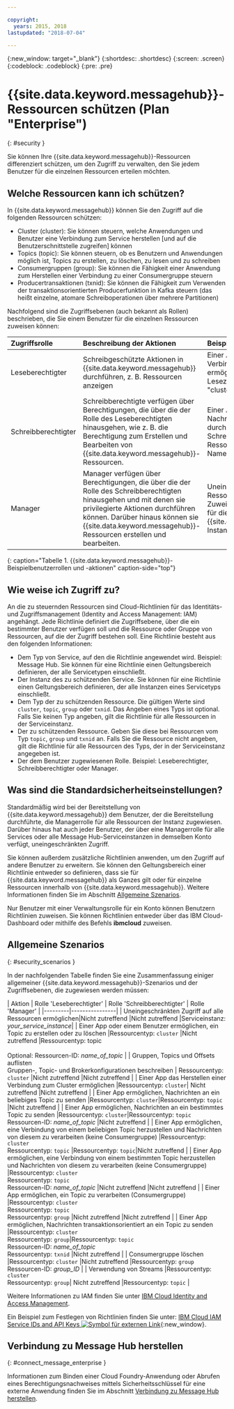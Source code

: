 ```yaml
---

copyright:
  years: 2015, 2018
lastupdated: "2018-07-04"

---
```


{:new_window: target="_blank"}
{:shortdesc: .shortdesc}
{:screen: .screen}
{:codeblock: .codeblock}
{:pre: .pre}

# {{site.data.keyword.messagehub}}-Ressourcen schützen (Plan "Enterprise")
{: #security }

Sie können Ihre {{site.data.keyword.messagehub}}-Ressourcen differenziert schützen, um den Zugriff zu verwalten, den Sie jedem Benutzer für die einzelnen Ressourcen erteilen möchten.

## Welche Ressourcen kann ich schützen?

In {{site.data.keyword.messagehub}} können Sie den Zugriff auf die folgenden Ressourcen schützen:
* Cluster (cluster): Sie können steuern, welche Anwendungen und Benutzer eine Verbindung zum Service herstellen [und auf die Benutzerschnittstelle zugreifen] können 
* Topics (topic): Sie können steuern, ob es Benutzern und Anwendungen möglich ist, Topics zu erstellen, zu löschen, zu lesen und zu schreiben 
* Consumergruppen (group): Sie können die Fähigkeit einer Anwendung zum Herstellen einer Verbindung zu einer Consumergruppe steuern 
* Producertransaktionen (txnid): Sie können die Fähigkeit zum Verwenden der transaktionsorientierten Producerfunktion in Kafka steuern (das heißt einzelne, atomare Schreiboperationen über mehrere Partitionen)

Nachfolgend sind die Zugriffsebenen (auch bekannt als Rollen) beschrieben, die Sie einem Benutzer für die einzelnen Ressourcen zuweisen können:

| Zugriffsrolle | Beschreibung der Aktionen | Beispielaktionen |
|:-----------------|:-----------------|:-----------------|
|  Leseberechtigter | Schreibgeschützte Aktionen in {{site.data.keyword.messagehub}} durchführen, z. B. Ressourcen anzeigen | Einer App das Herstellen einer Verbindung zu einem Cluster ermöglichen durch Zuweisen von Lesezugriff zum Ressourcentyp "cluster" |
| Schreibberechtigter | Schreibberechtigte verfügen über Berechtigungen, die über die der Rolle des Leseberechtigten hinausgehen, wie z. B. die Berechtigung zum Erstellen und Bearbeiten von {{site.data.keyword.messagehub}}-Ressourcen. | Einer App das Senden von Nachrichten an Topics ermöglichen durch das Zuweisen von Schreibzugriff auf Topic-Ressourcentypen und Topic-Namenstypen|
| Manager | Manager verfügen über Berechtigungen, die über die der Rolle des Schreibberechtigten hinausgehen und mit denen sie privilegierte Aktionen durchführen können. Darüber hinaus können sie {{site.data.keyword.messagehub}}-Ressourcen erstellen und bearbeiten. | Uneingeschränkten Zugriff auf alle Ressourcen ermöglichen durch Zuweisen von Verwaltungszugriff für die {{site.data.keyword.messagehub}}-Instanz|
{: caption="Tabelle 1. {{site.data.keyword.messagehub}}-Beispielbenutzerrollen und -aktionen" caption-side="top"}

<!-- comment from Charlie and my reply 
CM: need to confirm if hierarchical e.g. write includes read - and doc. 
KR: I think they do inherit the lower level access https://console.bluemix.net/docs/iam/users_roles.html#iamusermanrol 
-->


## Wie weise ich Zugriff zu?

An die zu steuernden Ressourcen sind Cloud-Richtlinien für das Identitäts- und Zugriffsmanagement (Identity and Access Management: IAM) angehängt. Jede Richtlinie definiert die Zugriffsebene, über die ein bestimmter Benutzer verfügen soll und die Ressource oder Gruppe von Ressourcen, auf die der Zugriff bestehen soll. Eine Richtlinie besteht aus den folgenden Informationen: 
* Dem Typ von Service, auf den die Richtlinie angewendet wird. Beispiel: Message Hub. Sie können für eine Richtlinie einen Geltungsbereich definieren, der alle Servicetypen einschließt. 
* Der Instanz des zu schützenden Service. Sie können für eine Richtlinie einen Geltungsbereich definieren, der alle Instanzen eines Servicetyps einschließt. 
* Dem Typ der zu schützenden Ressource. Die gültigen Werte sind <code>cluster</code>, <code>topic</code>, <code>group</code> oder <code>txnid</code>. Das Angeben eines Typs ist optional. Falls Sie keinen Typ angeben, gilt die Richtlinie für alle Ressourcen in der Serviceinstanz. 
* Der zu schützenden Ressource. Geben Sie diese bei Ressourcen vom Typ <code>topic</code>, <code>group</code> und <code>txnid</code> an. Falls Sie die Ressource nicht angeben, gilt die Richtlinie für alle Ressourcen des Typs, der in der Serviceinstanz angegeben ist. 
* Der dem Benutzer zugewiesenen Rolle. Beispiel: Leseberechtigter, Schreibberechtigter oder Manager. 

## Was sind die Standardsicherheitseinstellungen?

Standardmäßig wird bei der Bereitstellung von {{site.data.keyword.messagehub}} dem Benutzer, der die Bereitstellung durchführte, die Managerrolle für alle Ressourcen der Instanz zugewiesen. Darüber hinaus hat auch jeder Benutzer, der über eine Managerrolle für alle Services oder alle Message Hub-Serviceinstanzen in demselben Konto verfügt, uneingeschränkten Zugriff. 

Sie können außerdem zusätzliche Richtlinien anwenden, um den Zugriff auf andere Benutzer zu erweitern. Sie können den Geltungsbereich einer Richtlinie entweder so definieren, dass sie für {{site.data.keyword.messagehub}} als Ganzes gilt oder für einzelne Ressourcen innerhalb von {{site.data.keyword.messagehub}}. Weitere Informationen finden Sie im Abschnitt [Allgemeine Szenarios](#security_scenarios).

Nur Benutzer mit einer Verwaltungsrolle für ein Konto können Benutzern Richtlinien zuweisen. Sie können Richtlinien entweder über das IBM Cloud-Dashboard oder mithilfe des Befehls **ibmcloud** zuweisen. 
<!--
For example steps for {{site.data.keyword.messagehub}}, see [Examples](#security_examples).
-->


## Allgemeine Szenarios
{: #security_scenarios }

In der nachfolgenden Tabelle finden Sie eine Zusammenfassung einiger allgemeiner {{site.data.keyword.messagehub}}-Szenarios und der Zugriffsebenen, die zugewiesen werden müssen:

| Aktion | Rolle 'Leseberechtigter' | Rolle 'Schreibberechtigter' | Rolle 'Manager' |
|---------|----------------|
| Uneingeschränkten Zugriff auf alle Ressourcen ermöglichen|Nicht zutreffend   |Nicht zutreffend   |Serviceinstanz: <var class="keyword varname">your_service_instance</var>|
| Einer App oder einem Benutzer ermöglichen, ein Topic zu erstellen oder zu löschen |Ressourcentyp: <code>cluster</code>   |Nicht zutreffend  |Ressourcentyp: topic <br/><br/>Optional: Ressourcen-ID: <var class="keyword varname">name_of_topic</var> |
| Gruppen, Topics und Offsets auflisten <br/> Gruppen-, Topic- und Brokerkonfigurationen beschreiben | Ressourcentyp: <code>cluster</code>      |Nicht zutreffend  |Nicht zutreffend      |
| Einer App das Herstellen einer Verbindung zum Cluster ermöglichen  |Ressourcentyp: <code>cluster</code>| Nicht zutreffend     |Nicht zutreffend      |
| Einer App ermöglichen, Nachrichten an ein beliebiges Topic zu senden  |Ressourcentyp: <code>cluster</code>|Ressourcentyp: <code>topic</code> |Nicht zutreffend     |
| Einer App ermöglichen, Nachrichten an ein bestimmtes Topic zu senden  |Ressourcentyp: <code>cluster</code>|Ressourcentyp: <code>topic</code><br/>Ressourcen-ID: <var class="keyword varname">name_of_topic</var>      |Nicht zutreffend     |
| Einer App ermöglichen, eine Verbindung von einem beliebigen Topic herzustellen und Nachrichten von diesem zu verarbeiten (keine Consumergruppe)  |Ressourcentyp: <code>cluster</code> <br/>Ressourcentyp: <code>topic</code> |Ressourcentyp: <code>topic</code>|Nicht zutreffend     |
| Einer App ermöglichen, eine Verbindung von einem bestimmten Topic herzustellen und Nachrichten von diesem zu verarbeiten (keine Consumergruppe)  |Ressourcentyp: <code>cluster</code> <br/>Ressourcentyp: <code>topic</code><br/>Ressourcen-ID: <var class="keyword varname">name_of_topic</var> |Nicht zutreffend     |Nicht zutreffend     |
| Einer App ermöglichen, ein Topic zu verarbeiten (Consumergruppe)  |Ressourcentyp: <code>cluster</code> <br/>Ressourcentyp: <code>topic</code><br/> Ressourcentyp: <code>group</code> |Nicht zutreffend      |Nicht zutreffend     |
| Einer App ermöglichen, Nachrichten transaktionsorientiert an ein Topic zu senden  |Ressourcentyp: <code>cluster</code> <br/> Ressourcentyp: <code>group</code>|Ressourcentyp: <code>topic</code> <br/>Ressourcen-ID: <var class="keyword varname">name_of_topic</var> <br/>Ressourcentyp: <code>txnid</code> |Nicht zutreffend     |
| Consumergruppe löschen |Ressourcentyp: <code>cluster</code> |Nicht zutreffend   |Ressourcentyp: <code>group</code> <br/>Ressourcen-ID: <var class="keyword varname">group_ID</var>      |
| Verwendung von Streams |Ressourcentyp: <code>cluster</code></br>Ressourcentyp: <code>group</code>| Nicht zutreffend   |Ressourcentyp: <code>topic</code>    |

Weitere Informationen zu IAM finden Sie unter
[IBM Cloud Identity and Access Management](/docs/iam/index.html#iamoverview).

Ein Beispiel zum Festlegen von Richtlinien finden Sie unter:
[IBM Cloud IAM Service IDs and API Keys ![Symbol für externen Link](../../icons/launch-glyph.svg "Symbol für externen Link")](https://www.ibm.com/blogs/bluemix/2017/10/introducing-ibm-cloud-iam-service-ids-api-keys/){:new_window}.


## Verbindung zu Message Hub herstellen
{: #connect_message_enterprise }

Informationen zum Binden einer Cloud Foundry-Anwendung oder Abrufen eines Berechtigungsnachweises mittels Sicherheitsschlüssel für eine externe Anwendung finden Sie im Abschnitt
[Verbindung zu Message Hub herstellen](/docs/services/MessageHub/messagehub127.html#connect_messagehub).

<!-- 28/06/18 - Karen: draft info only

## Examples
{: #security_examples }

I want to give a user access to create or delete a topic:

1. From the IBM Cloud dashboard, go to the **Manage** tab &gt; **Security** &gt; **Identity and Access**, and then select **Users**.
2. Click **Invite users**.
3. Specify the email address of the user that you want to invite.
4. In the **Access** section, expand the **Services** option.
5. Choose to assign access to a **Resource**.
6. In the **Services** section, select **Message Hub**
7. In the **Region** section, make your selection.
8. In the **Service instance** section, locate your instance and select it.
9. In the **Resource type** section, enter **cluster**.
10. In the **Select roles** section, check the **Reader** box.
11. In the **Resource type** section, enter **topic**.
12. In the **Select roles** section, check the **Manager** box.
13. Click **Invite users**.

-->















